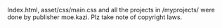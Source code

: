 Index.html, asset/css/main.css and all the
projects in /myprojects/ were done by 
publisher moe.kazi.
Plz take note of copyright laws.
